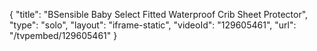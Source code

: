 {
    "title": "BSensible Baby Select Fitted Waterproof Crib Sheet Protector",
    "type": "solo",
    "layout": "iframe-static",
    "videoId": "129605461",
    "url": "\/tvpembed\/129605461"
}